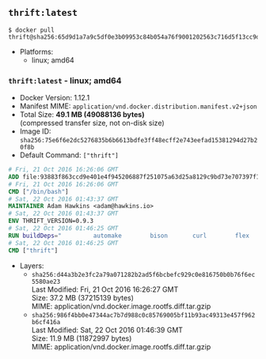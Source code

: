 ## `thrift:latest`

```console
$ docker pull thrift@sha256:65d9d1a7a9c5df0e3b09953c84b054a76f9001202563c716d5f13cc9dbcf3d3d
```

-	Platforms:
	-	linux; amd64

### `thrift:latest` - linux; amd64

-	Docker Version: 1.12.1
-	Manifest MIME: `application/vnd.docker.distribution.manifest.v2+json`
-	Total Size: **49.1 MB (49088136 bytes)**  
	(compressed transfer size, not on-disk size)
-	Image ID: `sha256:75e6f6e2dc5276835b6b6613bdfe3ff48ecff2e743eefad15381294d27b20f8b`
-	Default Command: `["thrift"]`

```dockerfile
# Fri, 21 Oct 2016 16:26:06 GMT
ADD file:93883f863ccd9e401e4f945206887f251075a63d25a8129c9bd73e707397f109 in / 
# Fri, 21 Oct 2016 16:26:06 GMT
CMD ["/bin/bash"]
# Sat, 22 Oct 2016 01:43:37 GMT
MAINTAINER Adam Hawkins <adam@hawkins.io>
# Sat, 22 Oct 2016 01:43:37 GMT
ENV THRIFT_VERSION=0.9.3
# Sat, 22 Oct 2016 01:46:25 GMT
RUN buildDeps=" 		automake 		bison 		curl 		flex 		g++ 		libboost-dev 		libboost-filesystem-dev 		libboost-program-options-dev 		libboost-system-dev 		libboost-test-dev 		libevent-dev 		libssl-dev 		libtool 		make 		pkg-config 	"; 	apt-get update && apt-get install -y --no-install-recommends $buildDeps && rm -rf /var/lib/apt/lists/* 	&& curl -sSL "http://apache.mirrors.spacedump.net/thrift/$THRIFT_VERSION/thrift-$THRIFT_VERSION.tar.gz" -o thrift.tar.gz 	&& mkdir -p /usr/src/thrift 	&& tar zxf thrift.tar.gz -C /usr/src/thrift --strip-components=1 	&& rm thrift.tar.gz 	&& cd /usr/src/thrift 	&& ./configure  --without-python --without-cpp 	&& make 	&& make install 	&& cd / 	&& rm -rf /usr/src/thrift 	&& curl -k -sSL "https://storage.googleapis.com/golang/go1.4.linux-amd64.tar.gz" -o go.tar.gz 	&& tar xzf go.tar.gz 	&& rm go.tar.gz 	&& cp go/bin/gofmt /usr/bin/gofmt 	&& rm -rf go 	&& apt-get purge -y --auto-remove $buildDeps
# Sat, 22 Oct 2016 01:46:25 GMT
CMD ["thrift"]
```

-	Layers:
	-	`sha256:d44a3b2e3fc2a79a071282b2ad5f6bcbefc929c0e816750b0b76f6ec5580ae23`  
		Last Modified: Fri, 21 Oct 2016 16:26:27 GMT  
		Size: 37.2 MB (37215139 bytes)  
		MIME: application/vnd.docker.image.rootfs.diff.tar.gzip
	-	`sha256:986f4bb0e47344ac7b7d988c0c85769005bf11b93ac49313e457f962b6cf416a`  
		Last Modified: Sat, 22 Oct 2016 01:46:39 GMT  
		Size: 11.9 MB (11872997 bytes)  
		MIME: application/vnd.docker.image.rootfs.diff.tar.gzip
